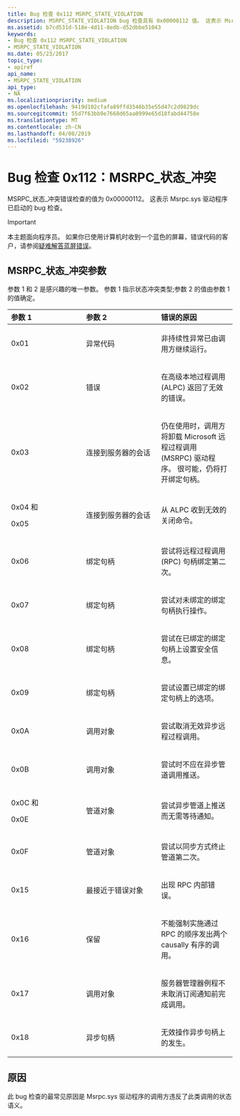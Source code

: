 ```yaml
---
title: Bug 检查 0x112 MSRPC_STATE_VIOLATION
description: MSRPC_STATE_VIOLATION bug 检查具有 0x00000112 值。 这表示 Msrpc.sys 驱动程序已启动的 bug 检查。
ms.assetid: b7cd531d-518e-4d11-8edb-d52dbbe51043
keywords:
- Bug 检查 0x112 MSRPC_STATE_VIOLATION
- MSRPC_STATE_VIOLATION
ms.date: 05/23/2017
topic_type:
- apiref
api_name:
- MSRPC_STATE_VIOLATION
api_type:
- NA
ms.localizationpriority: medium
ms.openlocfilehash: 9419d102cfafa89ffd3546b35e55d47c2d9829dc
ms.sourcegitcommit: 55d7f63bb9e7668d65aa0999e65d18fabd44758e
ms.translationtype: MT
ms.contentlocale: zh-CN
ms.lasthandoff: 04/08/2019
ms.locfileid: "59238926"
---
```

# <a name="bug-check-0x112-msrpcstateviolation"></a>Bug 检查 0x112：MSRPC\_状态\_冲突


MSRPC\_状态\_冲突错误检查的值为 0x00000112。 这表示 Msrpc.sys 驱动程序已启动的 bug 检查。

> [!IMPORTANT]
> 本主题面向程序员。 如果你已使用计算机时收到一个蓝色的屏幕，错误代码的客户，请参阅[疑难解答蓝屏错误](https://windows.microsoft.com/windows-10/troubleshoot-blue-screen-errors)。


## <a name="msrpcstateviolation-parameters"></a>MSRPC\_状态\_冲突参数


参数 1 和 2 是感兴趣的唯一参数。 参数 1 指示状态冲突类型;参数 2 的值由参数 1 的值确定。

<table>
<colgroup>
<col width="33%" />
<col width="33%" />
<col width="33%" />
</colgroup>
<thead>
<tr class="header">
<th align="left">参数 1</th>
<th align="left">参数 2</th>
<th align="left">错误的原因</th>
</tr>
</thead>
<tbody>
<tr class="odd">
<td align="left"><p>0x01</p></td>
<td align="left"><p>异常代码</p></td>
<td align="left"><p>非持续性异常已由调用方继续运行。</p></td>
</tr>
<tr class="even">
<td align="left"><p>0x02</p></td>
<td align="left"><p>错误</p></td>
<td align="left"><p>在高级本地过程调用 (ALPC) 返回了无效的错误。</p></td>
</tr>
<tr class="odd">
<td align="left"><p>0x03</p></td>
<td align="left"><p>连接到服务器的会话</p></td>
<td align="left"><p>仍在使用时，调用方将卸载 Microsoft 远程过程调用 (MSRPC) 驱动程序。 很可能，仍将打开绑定句柄。</p></td>
</tr>
<tr class="even">
<td align="left"><p>0x04 和</p>
<p>0x05</p></td>
<td align="left"><p>连接到服务器的会话</p></td>
<td align="left"><p>从 ALPC 收到无效的关闭命令。</p></td>
</tr>
<tr class="odd">
<td align="left"><p>0x06</p></td>
<td align="left"><p>绑定句柄</p></td>
<td align="left"><p>尝试将远程过程调用 (RPC) 句柄绑定第二次。</p></td>
</tr>
<tr class="even">
<td align="left"><p>0x07</p></td>
<td align="left"><p>绑定句柄</p></td>
<td align="left"><p>尝试对未绑定的绑定句柄执行操作。</p></td>
</tr>
<tr class="odd">
<td align="left"><p>0x08</p></td>
<td align="left"><p>绑定句柄</p></td>
<td align="left"><p>尝试在已绑定的绑定句柄上设置安全信息。</p></td>
</tr>
<tr class="even">
<td align="left"><p>0x09</p></td>
<td align="left"><p>绑定句柄</p></td>
<td align="left"><p>尝试设置已绑定的绑定句柄上的选项。</p></td>
</tr>
<tr class="odd">
<td align="left"><p>0x0A</p></td>
<td align="left"><p>调用对象</p></td>
<td align="left"><p>尝试取消无效异步远程过程调用。</p></td>
</tr>
<tr class="even">
<td align="left"><p>0x0B</p></td>
<td align="left"><p>调用对象</p></td>
<td align="left"><p>尝试时不应在异步管道调用推送。</p></td>
</tr>
<tr class="odd">
<td align="left"><p>0x0C 和</p>
<p>0x0E</p></td>
<td align="left"><p>管道对象</p></td>
<td align="left"><p>尝试异步管道上推送而无需等待通知。</p></td>
</tr>
<tr class="even">
<td align="left"><p>0x0F</p></td>
<td align="left"><p>管道对象</p></td>
<td align="left"><p>尝试以同步方式终止管道第二次。</p></td>
</tr>
<tr class="odd">
<td align="left"><p>0x15</p></td>
<td align="left"><p>最接近于错误对象</p></td>
<td align="left"><p>出现 RPC 内部错误。</p></td>
</tr>
<tr class="even">
<td align="left"><p>0x16</p></td>
<td align="left"><p>保留</p></td>
<td align="left"><p>不能强制实施通过 RPC 的顺序发出两个 causally 有序的调用。</p></td>
</tr>
<tr class="odd">
<td align="left"><p>0x17</p></td>
<td align="left"><p>调用对象</p></td>
<td align="left"><p>服务器管理器例程不未取消订阅通知前完成调用。</p></td>
</tr>
<tr class="even">
<td align="left"><p>0x18</p></td>
<td align="left"><p>异步句柄</p></td>
<td align="left"><p>无效操作异步句柄上的发生。</p></td>
</tr>
</tbody>
</table>

 

<a name="cause"></a>原因
-----

此 bug 检查的最常见原因是 Msrpc.sys 驱动程序的调用方违反了此类调用的状态语义。

 

 




